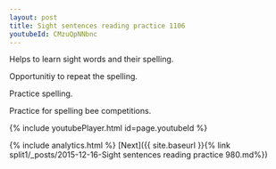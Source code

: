 ```yaml
---
layout: post
title: Sight sentences reading practice 1106
youtubeId: CMzuQpNNbnc
---
```

 
 
Helps to learn sight words and their spelling.

Opportunitiy to repeat the spelling. 

Practice spelling. 
 
Practice for spelling bee competitions. 
 
{% include youtubePlayer.html id=page.youtubeId %}
 
 
{% include analytics.html %} 
[Next]({{ site.baseurl }}{% link  split1/_posts/2015-12-16-Sight sentences reading practice 980.md%})
 
